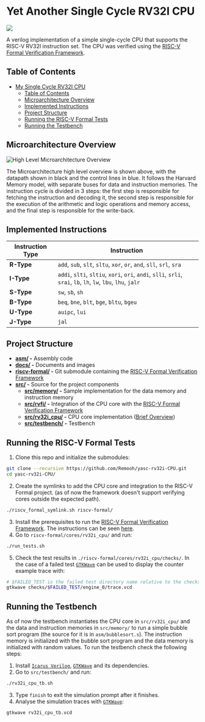 # Yet Another Single Cycle RV32I CPU
![](https://img.shields.io/badge/RISC--V%20Formal-PASS-brightgreen])

A verilog implementation of a simple single-cycle CPU that supports the RISC-V RV32I instruction set. The CPU was verified using the [RISC-V Formal Verification Framework](https://github.com/SymbioticEDA/riscv-formal).

## Table of Contents

- [My Single Cycle RV32I CPU](#my-single-cycle-rv32i-cpu)
  * [Table of Contents](#table-of-contents)
  * [Microarchitecture Overview](#microarchitecture-overview)
  * [Implemented Instructions](#implemented-instructions)
  * [Project Structure](#project-structure)
  * [Running the RISC-V Formal Tests](#running-the-risc-v-formal-tests)
  * [Running the Testbench](#running-the-testbench)

## Microarchitecture Overview
![High Level Microarchitecture Overview](https://raw.githubusercontent.com/Remooh/yasc-rv32i-CPU/master/docs/architecture_overview.png)

The Microarchitecture high level overview is shown above, with the datapath shown in black and the control lines in blue. It follows the Harvard Memory model, with separate buses for data and instruction memories. The instruction cycle is divided in 3 steps: the first step is responsible for fetching the instruction and decoding it, the second step is responsible for the execution of the arithmetic and logic operations and memory access, and the final step is responsible for the write-back.

## Implemented Instructions

| Instruction Type | Instruction                                                                                                    |
|------------------|----------------------------------------------------------------------------------------------------------------|
| **R-Type**       | `add`, `sub`, `slt`, `sltu`, `xor`, `or`, `and`, `sll`, `srl`, `sra`                                           |
| **I-Type**       | `addi`, `slti`, `sltiu`, `xori`, `ori`, `andi`, `slli`, `srli`, `srai`, `lb`, `lh`, `lw`, `lbu`, `lhu`, `jalr` |
| **S-Type**       | `sw`, `sb`, `sh`                                                                                               |
| **B-Type**       | `beq`, `bne`, `blt`, `bge`, `bltu`, `bgeu`                                                                     |
| **U-Type**       | `auipc`, `lui`                                                                                                 |
| **J-Type**       | `jal`                                                                                                          |

## Project Structure

* **[asm/](https://github.com/Remooh/yasc-rv32i-CPU/tree/master/asm) -**
Assembly code
* **[docs/](https://github.com/Remooh/yasc-rv32i-CPU/tree/master/docs) -**
Documents and images
* **[riscv-formal/](https://github.com/Remooh/riscv-formal) -**
Git submodule containing the [RISC-V Formal Verification Framework](https://github.com/Remooh/riscv-formal)
* **[src/](https://github.com/Remooh/yasc-rv32i-CPU/tree/master/src) -**
Source for the project components
    * **[src/memory/](https://github.com/Remooh/yasc-rv32i-CPU/tree/master/src/memory) -**
    Sample implementation for the data memory and instruction memory
    * **[src/rvfi/](https://github.com/Remooh/yasc-rv32i-CPU/tree/master/src/rvfi) -**
    Integration of the CPU core with the [RISC-V Formal Verification Framework](https://github.com/Remooh/riscv-formal)
    * **[src/rv32i_cpu/](https://github.com/Remooh/yasc-rv32i-CPU/tree/master/src/rv32i_cpu) -**
    CPU core implementation ([Brief Overview](https://github.com/Remooh/yasc-rv32i-CPU/tree/master/src/rv32i_cpu))
    * **[src/testbench/](https://github.com/Remooh/yasc-rv32i-CPU/tree/master/src/testbench) -**
    Testbench

## Running the RISC-V Formal Tests

1. Clone this repo and initialize the submodules:
```bash
git clone --recursive https://github.com/Remooh/yasc-rv32i-CPU.git
cd yasc-rv32i-CPU/
```
2. Create the symlinks to add the CPU core and integration to the RISC-V Formal project. (as of now the framework doesn't support verifying cores outside the expected path).
```bash
./riscv_formal_symlink.sh riscv-formal/
```
3. Install the prerequisites to run the [RISC-V Formal Verification Framework](https://github.com/Remooh/riscv-formal). The instructions can be seen [here](https://github.com/Remooh/riscv-formal/blob/master/docs/quickstart.md).
4. Go to `riscv-formal/cores/rv32i_cpu/` and run:
```bash
./run_tests.sh
```
5. Check the test results in `./riscv-formal/cores/rv32i_cpu/checks/`. In the case of a failed test [`GTKWave`](http://gtkwave.sourceforge.net/) can be used to display the counter example trace with:
```bash
# $FAILED_TEST is the failed test directory name relative to the checks directory
gtkwave checks/$FAILED_TEST/engine_0/trace.vcd
```

## Running the Testbench

As of now the testbench instantiates the CPU core in `src/rv32i_cpu/` and the data and instruction memories in `src/memory/` to run a simple bubble sort program (the source for it is in `asm/bubblesort.s`). The instruction memory is initialized with the bubble sort program and the data memory is initialized with random values.
To run the testbench check the following steps:

1. Install [`Icarus Verilog`](http://iverilog.icarus.com/), [`GTKWave`](http://gtkwave.sourceforge.net/) and its dependencies.
2. Go to `src/testbench/` and run:
```bash
./rv32i_cpu_tb.sh
```
3. Type `finish` to exit the simulation prompt after it finishes.
4. Analyse the simulation traces with [`GTKWave`](http://gtkwave.sourceforge.net/):
```bash
gtkwave rv32i_cpu_tb.vcd
```